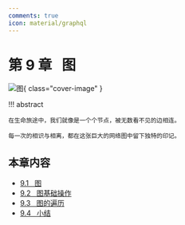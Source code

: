 ```yaml
---
comments: true
icon: material/graphql
---
```


# 第 9 章 &nbsp; 图

<div class="center-table" markdown>

![图](../assets/covers/chapter_graph.jpg){ class="cover-image" }

</div>

!!! abstract

    在生命旅途中，我们就像是一个个节点，被无数看不见的边相连。
    
    每一次的相识与相离，都在这张巨大的网络图中留下独特的印记。

## 本章内容

- [9.1 &nbsp; 图](https://www.hello-algo.com/chapter_graph/graph/)
- [9.2 &nbsp; 图基础操作](https://www.hello-algo.com/chapter_graph/graph_operations/)
- [9.3 &nbsp; 图的遍历](https://www.hello-algo.com/chapter_graph/graph_traversal/)
- [9.4 &nbsp; 小结](https://www.hello-algo.com/chapter_graph/summary/)
